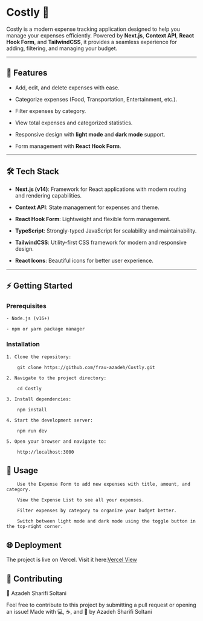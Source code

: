 # Costly 🧾

Costly is a modern expense tracking application designed to help you manage your expenses efficiently. Powered by **Next.js**, **Context API**, **React Hook Form**, and **TailwindCSS**, it provides a seamless experience for adding, filtering, and managing your budget.

---

## 🚀 Features
- Add, edit, and delete expenses with ease.

- Categorize expenses (Food, Transportation, Entertainment, etc.).

- Filter expenses by category.

- View total expenses and categorized statistics.

- Responsive design with **light mode** and **dark mode** support.

- Form management with **React Hook Form**.

---
## 🛠️ Tech Stack
- **Next.js (v14)**: Framework for React applications with modern routing and rendering capabilities.

- **Context API**: State management for expenses and theme.

- **React Hook Form**: Lightweight and flexible form management.

- **TypeScript**: Strongly-typed JavaScript for scalability and maintainability.

- **TailwindCSS**: Utility-first CSS framework for modern and responsive design.

- **React Icons**: Beautiful icons for better user experience.

---

## ⚡ Getting Started

### Prerequisites

    - Node.js (v16+)

    - npm or yarn package manager

### Installation

    1. Clone the repository:
  
        git clone https://github.com/frau-azadeh/Costly.git

    2. Navigate to the project directory:

        cd Costly

    3. Install dependencies:

        npm install

    4. Start the development server:

        npm run dev

    5. Open your browser and navigate to:

        http://localhost:3000

##  🎯 Usage

        Use the Expense Form to add new expenses with title, amount, and category.

        View the Expense List to see all your expenses.

        Filter expenses by category to organize your budget better.

        Switch between light mode and dark mode using the toggle button in the top-right corner.

##  🌐 Deployment

The project is live on Vercel. Visit it here:[Vercel View](https://costly-delta.vercel.app/)

##   🙌 Contributing

🌻 Azadeh Sharifi Soltani

Feel free to contribute to this project by submitting a pull request or opening an issue! Made with 💻, ☕, and 🌻 by Azadeh Sharifi Soltani
    

